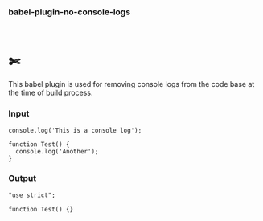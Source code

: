### babel-plugin-no-console-logs
 
# ✄

This babel plugin is used for removing console logs from the code base at the time of build process.

### Input

```
console.log('This is a console log');

function Test() {
  console.log('Another');
}

```

### Output

```
"use strict";

function Test() {}

```